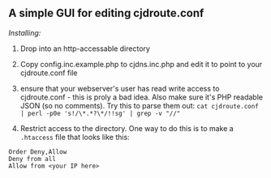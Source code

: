 A simple GUI for editing cjdroute.conf
--------

*Installing:*

1. Drop into an http-accessable directory

2. Copy config.inc.example.php to cjdns.inc.php and edit it to point to your cjdroute.conf file

3. ensure that your webserver's user has read write access to cjdroute.conf - this is proly a bad idea. Also make sure it's PHP readable JSON (so no comments). Try this to parse them out: `cat cjdroute.conf | perl -p0e 's!/\*.*?\*/!!sg' | grep -v "//"`

4. Restrict access to the directory. One way to do this is to make a `.htaccess` file that looks like this:

```
Order Deny,Allow
Deny from all
Allow from <your IP here>
```

